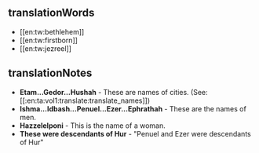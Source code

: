 ## translationWords

* [[en:tw:bethlehem]]
* [[en:tw:firstborn]]
* [[en:tw:jezreel]]

## translationNotes

* **Etam...Gedor...Hushah** - These are names of cities. (See: [[:en:ta:vol1:translate:translate_names]])
* **Ishma...Idbash...Penuel...Ezer...Ephrathah** - These are the names of men.
* **Hazzelelponi** - This is the name of a woman.
* **These were descendants of Hur** - "Penuel and Ezer were descendants of Hur"

